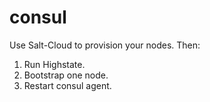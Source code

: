 consul
======

Use Salt-Cloud to provision your nodes. Then:

1. Run Highstate.
1. Bootstrap one node.
1. Restart consul agent.
